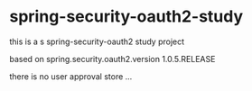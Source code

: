 spring-security-oauth2-study
============================

this is a s spring-security-oauth2 study project


based on spring.security.oauth2.version 1.0.5.RELEASE

there is no user approval store ...
